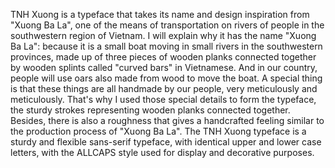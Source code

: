 TNH Xuong is a typeface that takes its name and design inspiration from "Xuong Ba La", one of the means of transportation on rivers of people in the southwestern region of Vietnam. I will explain why it has the name "Xuong Ba La": because it is a small boat moving in small rivers in the southwestern provinces, made up of three pieces of wooden planks connected together by wooden splints called "curved bars" in Vietnamese. And in our country, people will use oars also made from wood to move the boat. A special thing is that these things are all handmade by our people, very meticulously and meticulously. That's why I used those special details to form the typeface, the sturdy strokes representing wooden planks connected together. Besides, there is also a roughness that gives a handcrafted feeling similar to the production process of "Xuong Ba La". The TNH Xuong typeface is a sturdy and flexible sans-serif typeface, with identical upper and lower case letters, with the ALLCAPS style used for display and decorative purposes.
